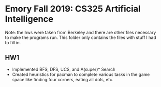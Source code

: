 # Emory Fall 2019: CS325 Artificial Intelligence

Note: the hws were taken from Berkeley and there are other files necessary to make the programs run. This folder only contains the files with stuff I had to fill in.
## HW1
- Implemented BFS, DFS, UCS, and A(super)* Search 
- Created heuristics for pacman to complete various tasks in the game space like finding four corners, eating all dots, etc.
